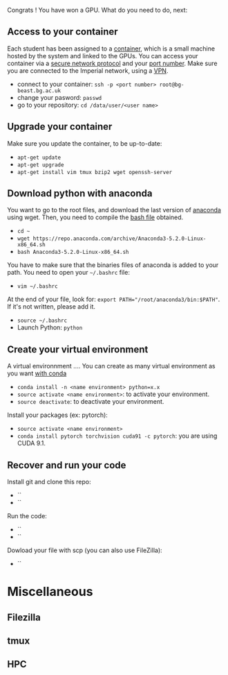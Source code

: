 Congrats ! You have won a GPU. What do you need to do, next:

## Access to your container
Each student has been assigned to a [container](https://www.docker.com/what-container), which is a small machine hosted by the system and linked to the GPUs. You can access your container via a [secure network protocol](https://en.wikipedia.org/wiki/Secure_Shell) and your [port number](https://en.wikipedia.org/wiki/Port_(computer_networking)). Make sure you are connected to the Imperial network, using a [VPN](https://www.imperial.ac.uk/admin-services/ict/self-service/connect-communicate/remote-access/method/set-up-vpn/).

* connect to your container: `ssh -p <port number> root@bg-beast.bg.ac.uk`
* change your pasword: `passwd`
* go to your repository: `cd /data/user/<user name>`


## Upgrade your container
Make sure you update the container, to be up-to-date: 
* `apt-get update`
* `apt-get upgrade`
* `apt-get install vim tmux bzip2 wget openssh-server`


## Download python with anaconda
You want to go to the root files, and download the last version of [anaconda](https://repo.anaconda.com/) using wget. Then, you need to compile the [bash file](https://en.wikipedia.org/wiki/Bash_(Unix_shell)) obtained. 
* `cd ~`
* `wget https://repo.anaconda.com/archive/Anaconda3-5.2.0-Linux-x86_64.sh`
* `bash Anaconda3-5.2.0-Linux-x86_64.sh`

You have to make sure that the binaries files of anaconda is added to your path. You need to open your `~/.bashrc` file: 
* `vim ~/.bashrc`

At the end of your file, look for: `export PATH="/root/anaconda3/bin:$PATH"`. If it's not written, please add it. 
* `source ~/.bashrc`
* Launch Python: `python`

## Create your virtual environment
A virtual environnment .... You can create as many virtual environment as you want [with conda](https://conda.io/docs/user-guide/tasks/manage-environments.html)
* `conda install -n <name environment> python=x.x` 
* `source activate <name environment>`: to activate your environment.
* `source deactivate`: to deactivate your environment.

Install your packages (ex: pytorch): 
* `source activate <name environment>`
* `conda install pytorch torchvision cuda91 -c pytorch`: you are using CUDA 9.1. 

## Recover and run your code 
Install git and clone this repo: 
* ``
* ``

Run the code: 
* ``
* ``

Dowload your file with scp (you can also use FileZilla): 
* ``

# Miscellaneous
## Filezilla 
## tmux
## HPC




